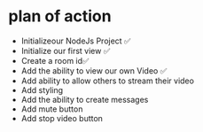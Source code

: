 # plan of action

- Initializeour NodeJs Project ✅
- Initialize our first view ✅
- Create a room id✅
- Add the ability to view our own Video ✅
- Add ability to allow others to stream their video
- Add styling
- Add the ability to create messages
- Add mute button
- Add stop video button
